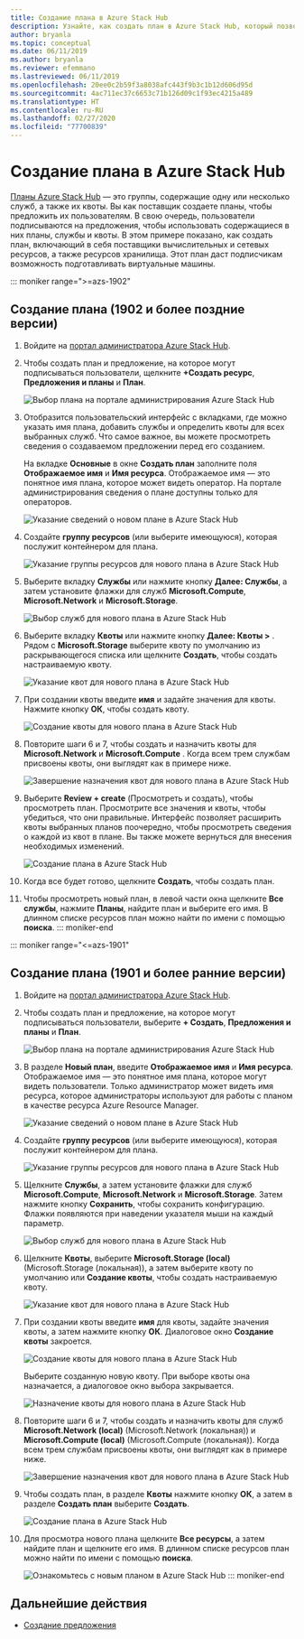 ```yaml
---
title: Создание плана в Azure Stack Hub
description: Узнайте, как создать план в Azure Stack Hub, который позволяет подписчикам подготавливать виртуальные машины.
author: bryanla
ms.topic: conceptual
ms.date: 06/11/2019
ms.author: bryanla
ms.reviewer: efemmano
ms.lastreviewed: 06/11/2019
ms.openlocfilehash: 20ee0c2b59f3a8038afc443f9b3c1b12d606d95d
ms.sourcegitcommit: 4ac711ec37c6653c71b126d09c1f93ec4215a489
ms.translationtype: HT
ms.contentlocale: ru-RU
ms.lasthandoff: 02/27/2020
ms.locfileid: "77700839"
---
```

# <a name="create-a-plan-in-azure-stack-hub"></a>Создание плана в Azure Stack Hub

[Планы Azure Stack Hub](azure-stack-overview.md) — это группы, содержащие одну или несколько служб, а также их квоты. Вы как поставщик создаете планы, чтобы предложить их пользователям. В свою очередь, пользователи подписываются на предложения, чтобы использовать содержащиеся в них планы, службы и квоты. В этом примере показано, как создать план, включающий в себя поставщики вычислительных и сетевых ресурсов, а также ресурсов хранилища. Этот план даст подписчикам возможность подготавливать виртуальные машины.

::: moniker range=">=azs-1902"
## <a name="create-a-plan-1902-and-later"></a>Создание плана (1902 и более поздние версии)

1. Войдите на [портал администратора Azure Stack Hub](https://adminportal.local.azurestack.external).

2. Чтобы создать план и предложение, на которое могут подписываться пользователи, щелкните **+Создать ресурс**, **Предложения и планы** и **План**.
  
   ![Выбор плана на портале администрирования Azure Stack Hub](media/azure-stack-create-plan/select-plan.png)

3. Отобразится пользовательский интерфейс с вкладками, где можно указать имя плана, добавить службы и определить квоты для всех выбранных служб. Что самое важное, вы можете просмотреть сведения о создаваемом предложении перед его созданием.

   На вкладке **Основные** в окне **Создать план** заполните поля **Отображаемое имя** и **Имя ресурса**. Отображаемое имя — это понятное имя плана, которое может видеть оператор. На портале администрирования сведения о плане доступны только для операторов.

   ![Указание сведений о новом плане в Azure Stack Hub](media/azure-stack-create-plan/plan-name.png)

4. Создайте **группу ресурсов** (или выберите имеющуюся), которая послужит контейнером для плана.

   ![Указание группы ресурсов для нового плана в Azure Stack Hub](media/azure-stack-create-plan/resource-group.png)

5. Выберите вкладку **Службы** или нажмите кнопку **Далее: Службы**, а затем установите флажки для служб **Microsoft.Compute**, **Microsoft.Network** и **Microsoft.Storage**.
  
   ![Выбор служб для нового плана в Azure Stack Hub](media/azure-stack-create-plan/services.png)

6. Выберите вкладку **Квоты** или нажмите кнопку **Далее: Квоты >** . Рядом с **Microsoft.Storage** выберите квоту по умолчанию из раскрывающегося списка или щелкните **Создать**, чтобы создать настраиваемую квоту.
  
   ![Указание квот для нового плана в Azure Stack Hub](media/azure-stack-create-plan/quotas.png)

7. При создании квоты введите **имя** и задайте значения для квоты. Нажмите кнопку **ОК**, чтобы создать квоту.

   ![Создание квоты для нового плана в Azure Stack Hub](media/azure-stack-create-plan/new-quota.png)

8. Повторите шаги 6 и 7, чтобы создать и назначить квоты для **Microsoft.Network** и **Microsoft.Compute** . Когда всем трем службам присвоены квоты, они выглядят как в примере ниже.

   ![Завершение назначения квот для нового плана в Azure Stack Hub](media/azure-stack-create-plan/all-quotas-assigned.png)

9. Выберите **Review + create** (Просмотреть и создать), чтобы просмотреть план. Просмотрите все значения и квоты, чтобы убедиться, что они правильные. Интерфейс позволяет расширить квоты выбранных планов поочередно, чтобы просмотреть сведения о каждой из квот в плане. Вы также можете вернуться для внесения необходимых изменений.

   ![Создание плана в Azure Stack Hub](media/azure-stack-create-plan/create.png)

10. Когда все будет готово, щелкните **Создать**, чтобы создать план.

11. Чтобы просмотреть новый план, в левой части окна щелкните **Все службы**, нажмите **Планы**, найдите план и выберите его имя. В длинном списке ресурсов план можно найти по имени с помощью **поиска**.
::: moniker-end

::: moniker range="<=azs-1901"
## <a name="create-a-plan-1901-and-earlier"></a>Создание плана (1901 и более ранние версии)

1. Войдите на [портал администратора Azure Stack Hub](https://adminportal.local.azurestack.external).

2. Чтобы создать план и предложение, на которое могут подписываться пользователи, выберите **+ Создать**, **Предложения и планы** и **План**.
  
   ![Выбор плана на портале администрирования Azure Stack Hub](media/azure-stack-create-plan/select-plan1901.png)

3. В разделе **Новый план**, введите **Отображаемое имя** и **Имя ресурса**. Отображаемое имя — это понятное имя плана, которое могут видеть пользователи. Только администратор может видеть имя ресурса, которое администраторы используют для работы с планом в качестве ресурса Azure Resource Manager.

   ![Указание сведений о новом плане в Azure Stack Hub](media/azure-stack-create-plan/plan-name1901.png)

4. Создайте **группу ресурсов** (или выберите имеющуюся), которая послужит контейнером для плана.

   ![Указание группы ресурсов для нового плана в Azure Stack Hub](media/azure-stack-create-plan/resource-group1901.png)

5. Щелкните **Службы**, а затем установите флажки для служб **Microsoft.Compute**, **Microsoft.Network** и **Microsoft.Storage**. Затем нажмите кнопку **Сохранить**, чтобы сохранить конфигурацию. Флажки появляются при наведении указателя мыши на каждый параметр.
  
   ![Выбор служб для нового плана в Azure Stack Hub](media/azure-stack-create-plan/services1901.png)

6. Щелкните **Квоты**, выберите **Microsoft.Storage (local)** (Microsoft.Storage (локальная)), а затем выберите квоту по умолчанию или **Создание квоты**, чтобы создать настраиваемую квоту.
  
   ![Указание квот для нового плана в Azure Stack Hub](media/azure-stack-create-plan/quotas1901.png)

7. При создании квоты введите **имя** для квоты, задайте значения квоты, а затем нажмите кнопку **ОК**. Диалоговое окно **Создание квоты** закроется.

   ![Создание квоты для нового плана в Azure Stack Hub](media/azure-stack-create-plan/new-quota1901.png)

   Выберите созданную новую квоту. При выборе квоты она назначается, а диалоговое окно выбора закрывается.
  
   ![Назначение квоты для нового плана в Azure Stack Hub](media/azure-stack-create-plan/assign-quota1901.png)

8. Повторите шаги 6 и 7, чтобы создать и назначить квоты для служб **Microsoft.Network (local)** (Microsoft.Network (локальная)) и **Microsoft.Compute (local)** (Microsoft.Compute (локальная)). Когда всем трем службам присвоены квоты, они выглядят как в примере ниже.

   ![Завершение назначения квот для нового плана в Azure Stack Hub](media/azure-stack-create-plan/all-quotas-assigned1901.png)

9. Чтобы создать план, в разделе **Квоты** нажмите кнопку **ОК**, а затем в разделе **Создать план** выберите **Создать**.

    ![Создание плана в Azure Stack Hub](media/azure-stack-create-plan/create1901.png)

10. Для просмотра нового плана щелкните **Все ресурсы**, а затем найдите план и щелкните его имя. В длинном списке ресурсов план можно найти по имени с помощью **поиска**.

    ![Ознакомьтесь с новым планом в Azure Stack Hub](media/azure-stack-create-plan/plan-overview1901.png)
::: moniker-end

## <a name="next-steps"></a>Дальнейшие действия

* [Создание предложения](azure-stack-create-offer.md)
